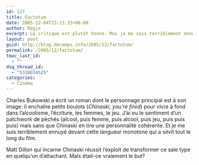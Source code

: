 ```yaml
---
id: 127
title: Factotum
date: 2005-12-04T23:23:33+00:00
author: Régis
excerpt: La critique est plutôt bonne. Moi je me suis terriblement ennuyé.
layout: post
guid: http://blog.decamps.info/2005/12/factotum/
permalink: /2005/12/factotum/
tmac_last_id:
  - ""
dsq_thread_id:
  - "5338034525"
categories:
  - Cinéma
---
```

Charles Bukowski a écrit un roman dont le personnage principal est à son image: il enchaîne petits boulots (_Chinaski, you’re fired_) pour vivre à fond dans l’alcoolisme, l’écriture, les femmes, le jeu. J’ai eu le sentiment d’un patchwork de pêchés (alcool, puis femme, puis alcool, puis jeu, puis puis puis) mais sans que Chinaski en tire une personnalité cohérente. Et je me suis terriblement ennuyé devant cette langueur monotone qui a sévit tout le long du film.

Matt Dillon qui incarne Chinaski réussit l’exploit de transformer ce sale type en quelqu’un d’attachant. Mais était-ce vraiement le but?
